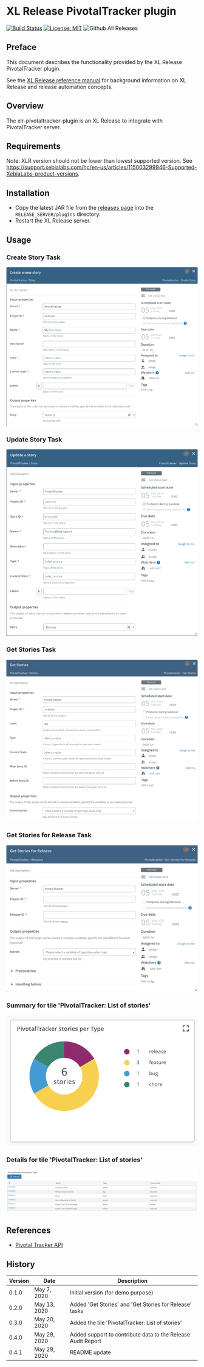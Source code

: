 # XL Release PivotalTracker plugin

[![Build Status][xlr-pivotaltracker-plugin-travis-image]][xlr-pivotaltracker-plugin-travis-url]
[![License: MIT][xlr-pivotaltracker-plugin-license-image]][xlr-pivotaltracker-plugin-license-url]
![Github All Releases][xlr-pivotaltracker-plugin-downloads-image]

[xlr-pivotaltracker-plugin-travis-image]: https://travis-ci.org/xebialabs-community/xlr-pivotaltracker-plugin.svg?branch=master
[xlr-pivotaltracker-plugin-travis-url]: https://travis-ci.org/xebialabs-community/xlr-pivotaltracker-plugin
[xlr-pivotaltracker-plugin-license-image]: https://img.shields.io/badge/License-MIT-yellow.svg
[xlr-pivotaltracker-plugin-license-url]: https://opensource.org/licenses/MIT
[xlr-pivotaltracker-plugin-downloads-image]: https://img.shields.io/github/downloads/xebialabs-community/xlr-pivotaltracker-plugin/total.svg

## Preface

This document describes the functionality provided by the XL Release PivotalTracker plugin.

See the [XL Release reference manual](https://docs.xebialabs.com/xl-release) for background information on XL Release and release automation concepts.  

## Overview

The xlr-pivotaltracker-plugin is an XL Release to integrate with PivotalTracker server.

## Requirements

Note:  XLR version should not be lower than lowest supported version.  See <https://support.xebialabs.com/hc/en-us/articles/115003299946-Supported-XebiaLabs-product-versions>.

## Installation

* Copy the latest JAR file from the [releases page](https://github.com/xebialabs-community/xlr-pivotaltracker-plugin/releases) into the `RELEASE_SERVER/plugins` directory.
* Restart the XL Release server.

## Usage

### Create Story Task

![createStory screenshot](images/createStory.png)

### Update Story Task

![updateStory screenshot](images/updateStory.png)

### Get Stories Task

![getStories screenshot](images/getStories.png)

### Get Stories for Release Task

![getStoriesForRelease screenshot](images/getStoriesForRelease.png)

### Summary for tile 'PivotalTracker: List of stories'
![TileListOfStories screenshot](images/tileSummary.png)

### Details for tile 'PivotalTracker: List of stories'
![TileDetailsListOfStories screenshot](images/tileDetails.png)

## References

* [Pivotal Tracker API](https://www.pivotaltracker.com/help/api/rest/v5#top)

## History

|  Version |  Date | Description  |
|---|---|---|
|  0.1.0 | May 7, 2020  | Initial version (for demo purpose)  |
|  0.2.0 | May 13, 2020  | Added 'Get Stories' and 'Get Stories for Release' tasks  |
|  0.3.0 | May 20, 2020  | Added the tile 'PivotalTracker: List of stories'  |
|  0.4.0 | May 29, 2020  | Added support to contribute data to the Release Audit Report  |
|  0.4.1 | May 29, 2020  | README update  |